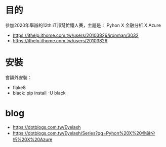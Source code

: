 # 目的

參加2020年舉辦的12th iT邦幫忙鐵人賽，主題是： Pyhon X 金融分析 X Azure
* https://ithelp.ithome.com.tw/users/20103826/ironman/3032
* https://ithelp.ithome.com.tw/users/20103826

# 安裝

會額外安裝：
* flake8
* black: pip install -U black

# blog

* https://dotblogs.com.tw/Eyelash
* https://dotblogs.com.tw/Eyelash/Series?qq=Pyhon%20X%20金融分析%20X%20Azure